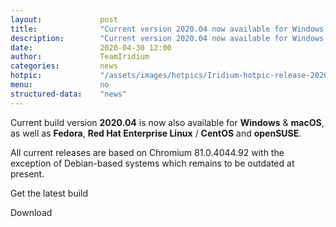 ```yaml
---
layout: 			post
title:  			"Current version 2020.04 now available for Windows & macOS"
description: 		"Current version 2020.04 now available for Windows & macOS, following builds for Fedora, Red Hat Enterprise Linux / CentOS and openSUSE."
date:	 			2020-04-30 12:00
author:				TeamIridium
categories:			news
hotpic:				"/assets/images/hotpics/Iridium-hotpic-release-2020.04-win_mac.png"
menu: 				no
structured-data:	"news"
---
```

Current build version **2020.04** is now also available for **Windows** & **macOS**, as well as **Fedora**, 
**Red Hat Enterprise Linux** / **CentOS** and **openSUSE**.   

All current releases are based on Chromium 81.0.4044.92 with the exception of Debian-based systems 
which remains to be outdated at present.

Get the latest build

<a id="download-parser2" class="button download" title="download Iridium Browser">Download</a>